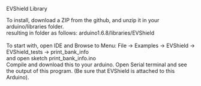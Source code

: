 EVShield Library<br>

To install, download a ZIP from the github, and unzip it in your arduino/libraries folder.<br>
resulting in folder as follows: arduino1.6.8/libraries/EVShield
<br>
<br>
To start with, open IDE and Browse to Menu: File -> Examples -> EVShield -> EVShield_tests -> print_bank_info<br>
and open sketch print_bank_info.ino
<br>
Compile and download this to your arduino. Open Serial terminal and see the output of this program. (Be sure that EVShield is attached to this Arduino).

